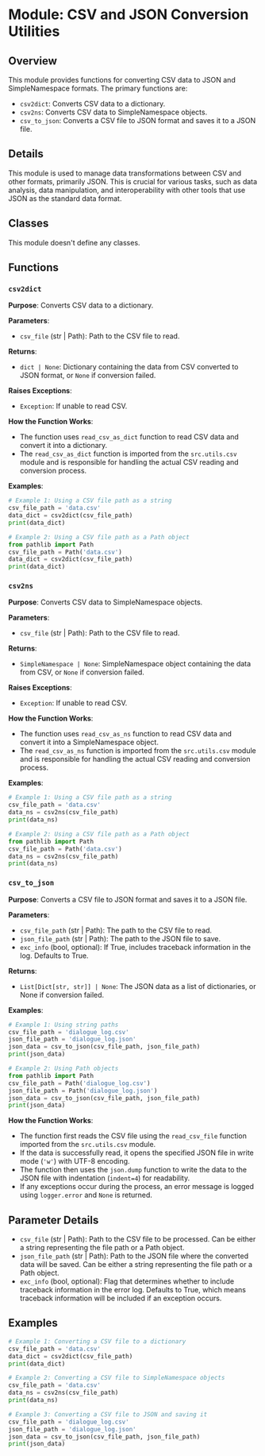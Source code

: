 # Module: CSV and JSON Conversion Utilities

## Overview

This module provides functions for converting CSV data to JSON and SimpleNamespace formats. The primary functions are:

- `csv2dict`: Converts CSV data to a dictionary.
- `csv2ns`: Converts CSV data to SimpleNamespace objects.
- `csv_to_json`: Converts a CSV file to JSON format and saves it to a JSON file.

## Details

This module is used to manage data transformations between CSV and other formats, primarily JSON. This is crucial for various tasks, such as data analysis, data manipulation, and interoperability with other tools that use JSON as the standard data format. 

## Classes

This module doesn't define any classes.

## Functions

### `csv2dict`

**Purpose**: Converts CSV data to a dictionary.

**Parameters**:
- `csv_file` (str | Path): Path to the CSV file to read.

**Returns**:
- `dict | None`: Dictionary containing the data from CSV converted to JSON format, or `None` if conversion failed.

**Raises Exceptions**:
- `Exception`: If unable to read CSV.

**How the Function Works**:
- The function uses `read_csv_as_dict` function to read CSV data and convert it into a dictionary.
- The `read_csv_as_dict` function is imported from the `src.utils.csv` module and is responsible for handling the actual CSV reading and conversion process.

**Examples**:

```python
# Example 1: Using a CSV file path as a string
csv_file_path = 'data.csv'
data_dict = csv2dict(csv_file_path)
print(data_dict) 

# Example 2: Using a CSV file path as a Path object
from pathlib import Path
csv_file_path = Path('data.csv')
data_dict = csv2dict(csv_file_path)
print(data_dict) 
```

### `csv2ns`

**Purpose**: Converts CSV data to SimpleNamespace objects.

**Parameters**:
- `csv_file` (str | Path): Path to the CSV file to read.

**Returns**:
- `SimpleNamespace | None`: SimpleNamespace object containing the data from CSV, or `None` if conversion failed.

**Raises Exceptions**:
- `Exception`: If unable to read CSV.

**How the Function Works**:
- The function uses `read_csv_as_ns` function to read CSV data and convert it into a SimpleNamespace object.
- The `read_csv_as_ns` function is imported from the `src.utils.csv` module and is responsible for handling the actual CSV reading and conversion process.

**Examples**:

```python
# Example 1: Using a CSV file path as a string
csv_file_path = 'data.csv'
data_ns = csv2ns(csv_file_path)
print(data_ns) 

# Example 2: Using a CSV file path as a Path object
from pathlib import Path
csv_file_path = Path('data.csv')
data_ns = csv2ns(csv_file_path)
print(data_ns) 
```

### `csv_to_json`

**Purpose**: Converts a CSV file to JSON format and saves it to a JSON file.

**Parameters**:
- `csv_file_path` (str | Path): The path to the CSV file to read.
- `json_file_path` (str | Path): The path to the JSON file to save.
- `exc_info` (bool, optional): If True, includes traceback information in the log. Defaults to True.

**Returns**:
- `List[Dict[str, str]] | None`: The JSON data as a list of dictionaries, or None if conversion failed.

**Examples**:
```python
# Example 1: Using string paths
csv_file_path = 'dialogue_log.csv'
json_file_path = 'dialogue_log.json'
json_data = csv_to_json(csv_file_path, json_file_path)
print(json_data)

# Example 2: Using Path objects
from pathlib import Path
csv_file_path = Path('dialogue_log.csv')
json_file_path = Path('dialogue_log.json')
json_data = csv_to_json(csv_file_path, json_file_path)
print(json_data)
```

**How the Function Works**:
- The function first reads the CSV file using the `read_csv_file` function imported from the `src.utils.csv` module.
- If the data is successfully read, it opens the specified JSON file in write mode (`'w'`) with UTF-8 encoding.
- The function then uses the `json.dump` function to write the data to the JSON file with indentation (`indent=4`) for readability.
- If any exceptions occur during the process, an error message is logged using `logger.error` and `None` is returned.

## Parameter Details

- `csv_file` (str | Path): Path to the CSV file to be processed. Can be either a string representing the file path or a Path object.
- `json_file_path` (str | Path): Path to the JSON file where the converted data will be saved. Can be either a string representing the file path or a Path object.
- `exc_info` (bool, optional): Flag that determines whether to include traceback information in the error log. Defaults to True, which means traceback information will be included if an exception occurs. 

## Examples

```python
# Example 1: Converting a CSV file to a dictionary
csv_file_path = 'data.csv'
data_dict = csv2dict(csv_file_path)
print(data_dict) 

# Example 2: Converting a CSV file to SimpleNamespace objects
csv_file_path = 'data.csv'
data_ns = csv2ns(csv_file_path)
print(data_ns)

# Example 3: Converting a CSV file to JSON and saving it
csv_file_path = 'dialogue_log.csv'
json_file_path = 'dialogue_log.json'
json_data = csv_to_json(csv_file_path, json_file_path)
print(json_data)
```